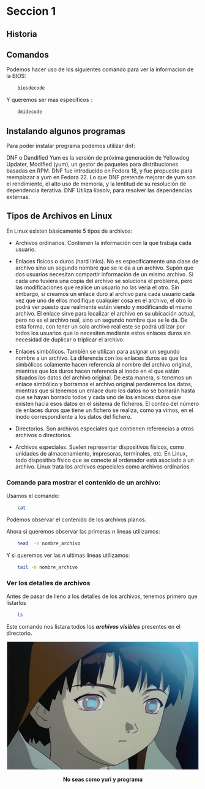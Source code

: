 # Seccion 1




## Historia






## Comandos 


Podemos hacer uso de los siguientes comando para ver la informacion de la BIOS:

``` bash
	biosdecode	
```


Y queremos ser mas especificos :

``` bash
	dmidecode	
```


## Instalando algunos programas

Para poder instalar programa podemos utilizar dnf:

DNF o Dandified Yum es la versión de próxima generación de Yellowdog Updater, Modified (yum), un gestor de paquetes para distribuciones basadas en RPM. DNF fue introducido en Fedora 18, y fue propuesto para reemplazar a yum en Fedora 22. Lo que DNF pretende mejorar de yum son el rendimiento, el alto uso de memoria, y la lentitud de su resolución de dependencia iterativa. DNF Utiliza libsolv, para resolver las dependencias externas.



## Tipos de Archivos en Linux

En Linux existen básicamente 5 tipos de archivos:

* Archivos ordinarios. Contienen la información con la que trabaja cada usuario.

* Enlaces físicos o duros (hard links). No es específicamente una clase de archivo sino un segundo nombre que se le da a un archivo. Supón que dos usuarios necesitan compartir información de un mismo archivo. Si cada uno tuviera una copia del archivo se soluciona el problema, pero las modificaciones que realice un usuario no las vería el otro. Sin embargo, si creamos un enlace duro al archivo para cada usuario cada vez que uno de ellos modifique cualquier cosa en el archivo, el otro lo podrá ver puesto que realmente están viendo y modificando el mismo archivo. El enlace sirve para localizar el archivo en su ubicación actual, pero no es el archivo real, sino un segundo nombre que se le da. De esta forma, con tener un solo archivo real este se podrá utilizar por todos los usuarios que lo necesiten mediante estos enlaces duros sin necesidad de duplicar o triplicar el archivo.

* Enlaces simbólicos. También se utilizan para asignar un segundo nombre a un archivo. La diferencia con los enlaces duros es que los simbólicos solamente hacen referencia al nombre del archivo original, mientras que los duros hacen referencia al inodo en el que están situados los datos del archivo original. De esta manera, si tenemos un enlace simbólico y borramos el archivo original perderemos los datos, mientras que si tenemos un enlace duro los datos no se borrarán hasta que se hayan borrado todos y cada uno de los enlaces duros que existen hacia esos datos en el sistema de ficheros. El conteo del número de enlaces duros que tiene un fichero se realiza, como ya vimos, en el inodo correspondiente a los datos del fichero.

* Directorios. Son archivos especiales que contienen referencias a otros archivos o directorios.

* Archivos especiales. Suelen representar dispositivos físicos, como unidades de almacenamiento, impresoras, terminales, etc. En Linux, todo dispositivo físico que se conecte al ordenador está asociado a un archivo. Linux trata los archivos especiales como archivos ordinarios




### Comando para mostrar el contenido de un archivo:

Usamos el comando:

``` bash
	cat	
```
Podemos observar el contenido de los archivos planos.

Ahora si queremos observar las primeras _n_ lineas utilizamos:

``` bash
	head  -n nombre_archivo	
```

Y si queremos ver las _n_ ultimas lineas utilizamos:


``` bash
	tail -n nombre_archivo 			
```

### Ver los detalles de archivos 

Antes de pasar de lleno a los detalles de los archivos, tenemos primero que listarlos

``` bash
	ls 			
```
Este comando nos listara todos los **_archivos visibles_** presentes en el directorio.





<p align="center">
  <img src="https://raw.githubusercontent.com/Zavaleta-Bueno/Linux/master/imagenes/lain-1.gif/">
  <center><b> No seas como yuri y programa </b></center> 
</p>














